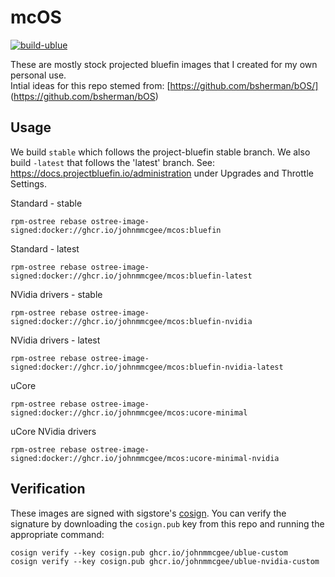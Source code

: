 # mcOS

[![build-ublue](https://github.com/johnmmcgee/mcos/actions/workflows/build.yml/badge.svg)](https://github.com/johnmmcgee/mcos/actions/workflows/build.yml)

These are mostly stock projected bluefin images that I created for my own personal use.  
Intial ideas for this repo stemed from: 
[https://github.com/bsherman/bOS/] (https://github.com/bsherman/bOS)


## Usage

We build `stable` which follows the project-bluefin stable branch.  We also build `-latest` that follows the 'latest' branch. 
See: https://docs.projectbluefin.io/administration under Upgrades and Throttle Settings. 

  Standard - stable
  
    rpm-ostree rebase ostree-image-signed:docker://ghcr.io/johnmmcgee/mcos:bluefin

  Standard - latest
  
    rpm-ostree rebase ostree-image-signed:docker://ghcr.io/johnmmcgee/mcos:bluefin-latest

  NVidia drivers - stable
  
    rpm-ostree rebase ostree-image-signed:docker://ghcr.io/johnmmcgee/mcos:bluefin-nvidia

  NVidia drivers - latest
  
    rpm-ostree rebase ostree-image-signed:docker://ghcr.io/johnmmcgee/mcos:bluefin-nvidia-latest

  uCore
  
    rpm-ostree rebase ostree-image-signed:docker://ghcr.io/johnmmcgee/mcos:ucore-minimal

  uCore NVidia drivers
  
    rpm-ostree rebase ostree-image-signed:docker://ghcr.io/johnmmcgee/mcos:ucore-minimal-nvidia



## Verification

These images are signed with sigstore's [cosign](https://docs.sigstore.dev/cosign/overview/). You can verify the signature by downloading the `cosign.pub` key from this repo and running the appropriate command:

    cosign verify --key cosign.pub ghcr.io/johnmmcgee/ublue-custom
    cosign verify --key cosign.pub ghcr.io/johnmmcgee/ublue-nvidia-custom